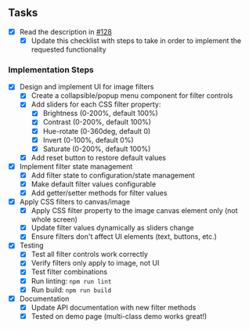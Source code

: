 ## Tasks
- [x] Read the description in [#128](https://github.com/SenteraLLC/ulabel/issues/128)
  - [x] Update this checklist with steps to take in order to implement the requested functionality

### Implementation Steps
- [x] Design and implement UI for image filters
  - [x] Create a collapsible/popup menu component for filter controls
  - [x] Add sliders for each CSS filter property:
    - [x] Brightness (0-200%, default 100%)
    - [x] Contrast (0-200%, default 100%)
    - [x] Hue-rotate (0-360deg, default 0)
    - [x] Invert (0-100%, default 0%)
    - [x] Saturate (0-200%, default 100%)
  - [x] Add reset button to restore default values
  
- [x] Implement filter state management
  - [x] Add filter state to configuration/state management
  - [x] Make default filter values configurable
  - [x] Add getter/setter methods for filter values

- [x] Apply CSS filters to canvas/image
  - [x] Apply CSS filter property to the image canvas element only (not whole screen)
  - [x] Update filter values dynamically as sliders change
  - [x] Ensure filters don't affect UI elements (text, buttons, etc.)

- [x] Testing
  - [x] Test all filter controls work correctly
  - [x] Verify filters only apply to image, not UI
  - [x] Test filter combinations
  - [x] Run linting: `npm run lint`
  - [x] Run build: `npm run build`
  
- [x] Documentation
  - [x] Update API documentation with new filter methods
  - [x] Tested on demo page (multi-class demo works great!)

